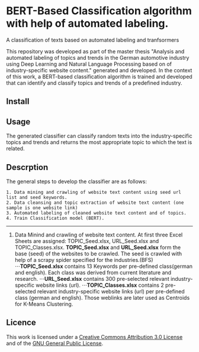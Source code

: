 # BERT-Based Classification algorithm with help of automated labeling.
A classification of texts based on automated labeling and tranfsormers

This repository was developed as part of the master thesis "Analysis and automated labeling of topics and trends in the German
automotive industry using Deep Learning and Natural Language Processing based on of industry-specific website content." generated and developed. 
In the context of this work, a BERT-based classification algorithm is trained and developed that can identify and classify topics and trends of a predefined industry.

## Install

## Usage
The generated classifier can classify random texts into the industry-specific topics and trends and returns the most appropriate topic to which the text is related. 

## Descrption
The general steps to develop the classifier are as follows:
~~~
1. Data mining and crawling of website text content using seed url list and seed keywords.
2. Data cleansing and topic extraction of website text content (one sample is one website link)
3. Automated labeling of cleaned website text content and of topics.
4. Train Classification model (BERT).
~~~
***
1. Data Minind and crawling of website text content. 
At first three Excel Sheets are assigned: TOPIC_Seed.xlsx, URL_Seed.xlsx and TOPIC_Classes.xlsx.
   **TOPIC_Seed.xlsx** and **URL_Seed.xlsx** form the base (seed) of the websites to be crawled. The seed is crawled with help of a scrapy spider specified for the industries.(BFS)
⋅⋅⋅**TOPIC_Seed.xlsx** contains 13 Keywords per pre-defined class(german and english). Each class was derived from current literature and research.
⋅⋅⋅**URL_Seed.xlsx** contains 300 pre-selected relevant industry-specific website links (url). 
⋅⋅⋅**TOPIC_Classes.xlsx** contains 2 pre-selected relevant industry-specific website links (url) per pre-defined class (german and english). Those weblinks are later used as Centroids for K-Means Clustering.

## Licence
This work is licensed under a [Creative Commons Attribution 3.0 License](https://creativecommons.org/licenses/by/4.0/legalcode) and of the 
[GNU General Public License](http://www.gnu.org/licenses/).